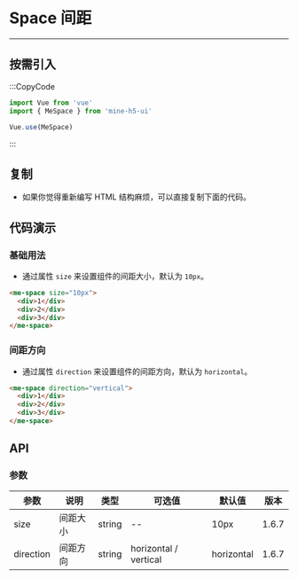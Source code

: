 # Space 间距

---

## 按需引入

:::CopyCode

```JavaScript
import Vue from 'vue'
import { MeSpace } from 'mine-h5-ui'

Vue.use(MeSpace)
```

:::

## 复制

- 如果你觉得重新编写 HTML 结构麻烦，可以直接复制下面的代码。

## 代码演示

### 基础用法

- 通过属性 `size` 来设置组件的间距大小，默认为 `10px`。

```HTML
<me-space size="10px">
  <div>1</div>
  <div>2</div>
  <div>3</div>
</me-space>
```

### 间距方向

- 通过属性 `direction` 来设置组件的间距方向，默认为 `horizontal`。

```HTML
<me-space direction="vertical">
  <div>1</div>
  <div>2</div>
  <div>3</div>
</me-space>
```

## API

### 参数

| 参数      | 说明     | 类型   | 可选值                | 默认值     | 版本  |
| --------- | -------- | ------ | --------------------- | ---------- | ----- |
| size      | 间距大小 | string | --                    | 10px       | 1.6.7 |
| direction | 间距方向 | string | horizontal / vertical | horizontal | 1.6.7 |
